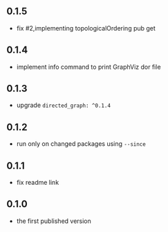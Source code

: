 ## 0.1.5

- fix #2,implementing topologicalOrdering pub get

## 0.1.4

- implement info command to print GraphViz dor file

## 0.1.3

- upgrade `directed_graph: ^0.1.4`

## 0.1.2

- run only on changed packages using `--since`

## 0.1.1

- fix readme link

## 0.1.0

- the first published version
